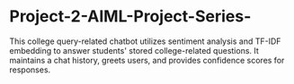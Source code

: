 # Project-2-AIML-Project-Series-
This college query-related chatbot utilizes sentiment analysis and TF-IDF embedding to answer students' stored college-related questions. It maintains a chat history, greets users, and provides confidence scores for responses.
